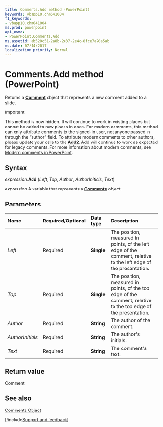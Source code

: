 ```yaml
---
title: Comments.Add method (PowerPoint)
keywords: vbapp10.chm641004
f1_keywords:
- vbapp10.chm641004
ms.prod: powerpoint
api_name:
- PowerPoint.Comments.Add
ms.assetid: ab520c51-2a8b-2e37-2e4c-8fce7a70a5ab
ms.date: 07/14/2017
localization_priority: Normal
---
```



# Comments.Add method (PowerPoint)

Returns a **[Comment](PowerPoint.Comment.md)** object that represents a new comment added to a slide.

> [!IMPORTANT]
> This method is now hidden. It will continue to work in existing places but cannot be added to new places in code. For modern comments, this method can only attribute comments to the signed-in user, not anyone passed in through the “author” field. To attribute modern comments to other authors, please update your calls to the **[Add2](PowerPoint.Comments.Add2.md)**. Add will continue to work as expected for legacy comments. For more infomation about modern comments, see [Modern comments in PowerPoint](https://support.microsoft.com/office/modern-comments-in-powerpoint-c0aa37bb-82cb-414c-872d-178946ff60ec).


## Syntax

_expression_.**Add** (_Left_, _Top_, _Author_, _AuthorInitials_, _Text_)

_expression_ A variable that represents a **[Comments](PowerPoint.Comments.md)** object.


## Parameters

|Name|Required/Optional|Data type|Description|
|:-----|:-----|:-----|:-----|
| _Left_|Required|**Single**|The position, measured in points, of the left edge of the comment, relative to the left edge of the presentation.|
| _Top_|Required|**Single**|The position, measured in points, of the top edge of the comment, relative to the top edge of the presentation.|
| _Author_|Required|**String**|The author of the comment.|
| _AuthorInitials_|Required|**String**|The author's initials.|
| _Text_|Required|**String**|The comment's text.|

## Return value

Comment


## See also


[Comments Object](PowerPoint.Comments.md)

[!include[Support and feedback](~/includes/feedback-boilerplate.md)]
